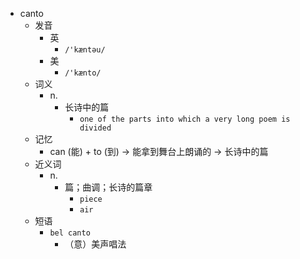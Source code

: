 - canto
  - 发音
    - 英
      - `/'kæntəu/`
    - 美
      - `/'kænto/`
  - 词义
    - n.
      - 长诗中的篇
        - `one of the parts into which a very long poem is divided`
  - 记忆
    - can (能) + to (到) → 能拿到舞台上朗诵的 → 长诗中的篇
  - 近义词
    - n.
      - 篇；曲调；长诗的篇章
        - `piece`
        - `air`
  - 短语
    - `bel canto`
      - （意）美声唱法 
